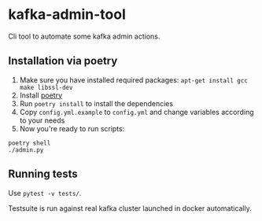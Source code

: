 # kafka-admin-tool

Cli tool to automate some kafka admin actions.

Installation via poetry
-----------------------

1. Make sure you have installed required packages: `apt-get install gcc make libssl-dev`
2. Install [poetry](https://python-poetry.org/docs/)
3. Run `poetry install` to install the dependencies
4. Copy `config.yml.example` to `config.yml` and change variables according to your needs
5. Now you're ready to run scripts:


```
poetry shell
./admin.py
```

Running tests
-------------

Use `pytest -v tests/`.

Testsuite is run against real kafka cluster launched in docker automatically.
